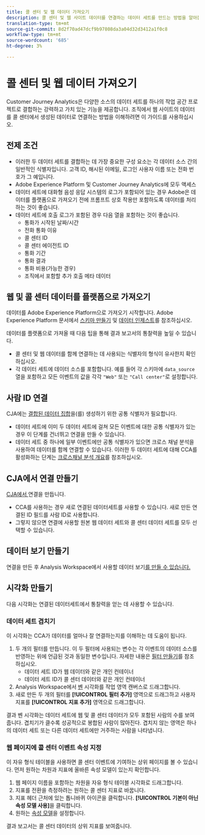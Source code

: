 ```yaml
---
title: 콜 센터 및 웹 데이터 가져오기
description: 콜 센터 및 웹 사이트 데이터를 연결하는 데이터 세트를 만드는 방법을 알아봅니다.
translation-type: tm+mt
source-git-commit: 8d2f70ad47dcf9b97808da3a04d32d3412a1f0c8
workflow-type: tm+mt
source-wordcount: '685'
ht-degree: 3%

---
```



# 콜 센터 및 웹 데이터 가져오기

Customer Journey Analytics은 다양한 소스의 데이터 세트를 하나의 작업 공간 프로젝트로 결합하는 강력하고 가치 있는 기능을 제공합니다. 조직에서 웹 사이트의 데이터를 콜 센터에서 생성된 데이터로 연결하는 방법을 이해하려면 이 가이드를 사용하십시오.

## 전제 조건

* 이러한 두 데이터 세트를 결합하는 데 가장 중요한 구성 요소는 각 데이터 소스 간의 일반적인 식별자입니다. 고객 ID, 해시된 이메일, 로그인 사용자 이름 또는 전화 번호가 그 예입니다.
* Adobe Experience Platform 및 Customer Journey Analytics에 모두 액세스
* 데이터 세트에 대화형 음성 응답 시스템의 로그가 포함되어 있는 경우 Adobe은 데이터를 플랫폼으로 가져오기 전에 프롬프트 상호 작용만 포함하도록 데이터를 처리하는 것이 좋습니다.
* 데이터 세트에 호출 로그가 포함된 경우 다음 열을 포함하는 것이 좋습니다.
   * 통화가 시작된 날짜/시간
   * 전화 통화 이유
   * 콜 센터 ID
   * 콜 센터 에이전트 ID
   * 통화 기간
   * 통화 결과
   * 통화 비용(가능한 경우)
   * 조직에서 포함할 추가 호출 메타 데이터

## 웹 및 콜 센터 데이터를 플랫폼으로 가져오기

데이터를 Adobe Experience Platform으로 가져오기 시작합니다. Adobe Experience Platform 문서에서 [스키마 만들기](https://docs.adobe.com/content/help/ko-KR/experience-platform/xdm/tutorials/create-schema-ui.html) 및 [데이터 인제스트](https://docs.adobe.com/content/help/ko-KR/experience-platform/ingestion/home.html)를 참조하십시오.

데이터를 플랫폼으로 가져올 때 다음 팁을 통해 결과 보고서의 통찰력을 높일 수 있습니다.

* 콜 센터 및 웹 데이터를 함께 연결하는 데 사용되는 식별자의 형식이 유사한지 확인하십시오.
* 각 데이터 세트에 데이터 소스를 포함합니다. 예를 들어 각 스키마에 `data_source` 열을 포함하고 모든 이벤트의 값을 각각 `"Web"` 또는 `"Call center"`로 설정합니다.<!--mapper-->

## 사람 ID 연결

CJA에는 [결합된 데이터 집합](../connections/combined-dataset.md)을(를) 생성하기 위한 공통 식별자가 필요합니다.

* 데이터 세트에 이미 두 데이터 세트에 걸쳐 모든 이벤트에 대한 공통 식별자가 있는 경우 이 단계를 건너뛰고 연결을 만들 수 있습니다.
* 데이터 세트 중 하나에 일부 이벤트에만 공통 식별자가 있으면 크로스 채널 분석을 사용하여 데이터를 함께 연결할 수 있습니다. 이러한 두 데이터 세트에 대해 CCA를 활성화하는 단계는 [크로스채널 분석 개요](/help/connections/cca/overview.md)를 참조하십시오.

## CJA에서 연결 만들기

[CJA에서 ](/help/connections/create-connection.md) 연결을 만듭니다.

* CCA를 사용하는 경우 새로 연결된 데이터세트를 사용할 수 있습니다. 새로 만든 연결된 ID 필드를 사람 ID로 사용합니다.
* 그렇지 않으면 연결에 사용할 원본 웹 데이터 세트와 콜 센터 데이터 세트를 모두 선택할 수 있습니다.

## 데이터 보기 만들기

연결을 만든 후 Analysis Workspace에서 사용할 데이터 보기[를 만들 수 있습니다.](/help/data-views/create-dataview.md)<!-- page dimension last touch, session persistence -->
<!-- create calls metric using call center reason (requires data views 2.0). any column that triggers once per call -->

## 시각화 만들기

다음 시각화는 연결된 데이터세트에서 통찰력을 얻는 데 사용할 수 있습니다.

### 데이터 세트 겹치기

이 시각화는 CCA가 데이터를 얼마나 잘 연결하는지를 이해하는 데 도움이 됩니다.

1. 두 개의 필터를 만듭니다. 이 두 필터에 사용되는 변수는 각 이벤트의 데이터 소스를 반영하는 위에 언급된 것과 동일한 변수입니다. 자세한 내용은 [필터 만들기](/help/components/filters/create-filters.md)를 참조하십시오.
   * 데이터 세트 ID가 웹 데이터와 같은 개인 컨테이너
   * 데이터 세트 ID가 콜 센터 데이터와 같은 개인 컨테이너
2. Analysis Workspace에서 [벤](/help/analysis-workspace/visualizations/venn.md) 시각화를 작업 영역 캔버스로 드래그합니다.
3. 새로 만든 두 개의 필터를 **[!UICONTROL 필터 추가]** 영역으로 드래그하고 사용자 지표를 **[!UICONTROL 지표 추가]** 영역으로 드래그합니다.

결과 벤 시각화는 데이터 세트에 웹 및 콜 센터 데이터가 모두 포함된 사람의 수를 보여줍니다. 겹치기가 클수록 성공적으로 봉합된 사람이 많아진다. 겹치지 않는 영역은 하나의 데이터 세트 또는 다른 데이터 세트에만 거주하는 사람을 나타냅니다.

### 웹 페이지에 콜 센터 이벤트 속성 지정

이 자유 형식 테이블을 사용하면 콜 센터 이벤트에 기여하는 상위 페이지를 볼 수 있습니다. 먼저 원하는 차원과 지표에 올바른 속성 모델이 있는지 확인합니다.

1. 웹 페이지 이름을 포함하는 차원을 자유 형식 테이블 시각화로 드래그합니다.
1. 지표를 전환을 측정하려는 원하는 콜 센터 지표로 바꿉니다.
1. 지표 헤더 근처에 있는 톱니바퀴 아이콘을 클릭합니다. **[!UICONTROL 기본이 아닌 속성 모델 사용]**&#x200B;을 클릭합니다.
1. 원하는 [속성 모델](/help/data-views/configure-dataviews.md#Attribution-model)을 설정합니다.

결과 보고서는 콜 센터 데이터의 상위 지표를 보여줍니다.<!-- Complement with donut visualization -->

<!-- ### Flow between web data and call center

call reason as an exit dimension, web page name for previous pages

### Histogram


### Fallout

step 1: all sessions
step 2: purchase step 1
step 3: call

another good one

step 1: all sessions
step 2: -->

<!--  use target (AB testing) to test new versions of these pages so they reduce calls (using an eVar to determine A/B?)
  filter by specific call reason using workspace dropdowns
  visualize flow of pages > call reason 
-->